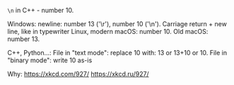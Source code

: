 `\n` in C++ - number 10.

Windows: newline: number 13 ('\r'), number 10 ('\n').
  Carriage return + new line, like in typewriter
Linux, modern macOS: number 10.
Old macOS: number 13.

C++, Python...:
File in "text mode": replace 10 with: 13 or 13+10 or 10.
File in "binary mode": write 10 as-is

Why:
https://xkcd.com/927/
https://xkcd.ru/927/
